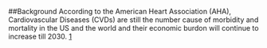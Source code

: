 ##Background
According to the American Heart Association (AHA), Cardiovascular Diseases (CVDs) are still the number cause of morbidity and mortality in the US and the world and their economic burdon will continue to increase till 2030. [1](https://www.ahajournals.org/doi/full/10.1161/cir.0000000000000366)
